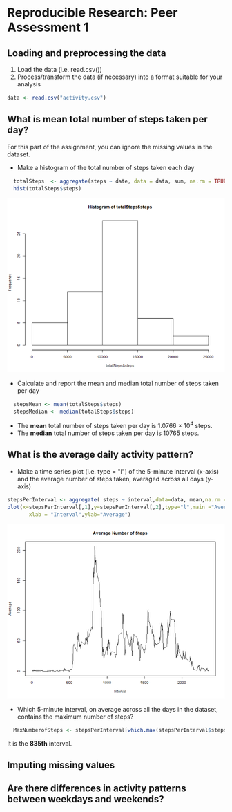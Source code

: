 # Reproducible Research: Peer Assessment 1

## Loading and preprocessing the data
1. Load the data (i.e. read.csv())
2. Process/transform the data (if necessary) into a format suitable for your analysis

```r
data <- read.csv("activity.csv")
```


## What is mean total number of steps taken per day? 
For this part of the assignment, you can ignore the missing values in the dataset.

- Make a histogram of the total number of steps taken each day

```r
  totalSteps  <- aggregate(steps ~ date, data = data, sum, na.rm = TRUE)
  hist(totalSteps$steps)
```

![plot of chunk unnamed-chunk-2](figure/unnamed-chunk-2.png) 

- Calculate and report the mean and median total number of steps taken per day

```r
  stepsMean <- mean(totalSteps$steps)
  stepsMedian <- median(totalSteps$steps) 
```
- The **mean** total number of steps taken per day is 1.0766 &times; 10<sup>4</sup> steps.
- The **median** total number of steps taken per day is 10765 steps.

## What is the average daily activity pattern?
- Make a time series plot (i.e. type = "l") of the 5-minute interval (x-axis) and the average number of steps taken, averaged across all days (y-axis)


```r
stepsPerInterval <- aggregate( steps ~ interval,data=data, mean,na.rm = TRUE)
plot(x=stepsPerInterval[,1],y=stepsPerInterval[,2],type="l",main ="Average Number of Steps",
       xlab = "Interval",ylab="Average")
```

![plot of chunk unnamed-chunk-4](figure/unnamed-chunk-4.png) 
- Which 5-minute interval, on average across all the days in the dataset, contains the maximum number of steps?

```r
  MaxNumberofSteps <- stepsPerInterval[which.max(stepsPerInterval$steps), ]$interval
```
It is the **835th** interval.


## Imputing missing values



## Are there differences in activity patterns between weekdays and weekends?
